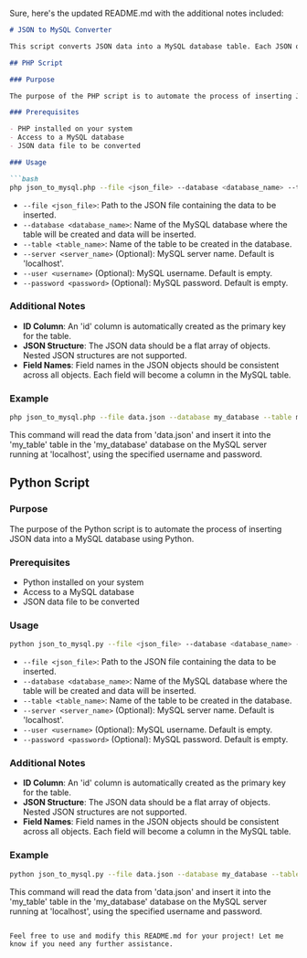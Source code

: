 Sure, here's the updated README.md with the additional notes included:

```markdown
# JSON to MySQL Converter

This script converts JSON data into a MySQL database table. Each JSON object is inserted as a separate row in the table, with the keys in the JSON objects mapped to column names in the table.

## PHP Script

### Purpose

The purpose of the PHP script is to automate the process of inserting JSON data into a MySQL database using PHP.

### Prerequisites

- PHP installed on your system
- Access to a MySQL database
- JSON data file to be converted

### Usage

```bash
php json_to_mysql.php --file <json_file> --database <database_name> --table <table_name> [--server <server_name>] [--user <username>] [--password <password>]
```

- `--file <json_file>`: Path to the JSON file containing the data to be inserted.
- `--database <database_name>`: Name of the MySQL database where the table will be created and data will be inserted.
- `--table <table_name>`: Name of the table to be created in the database.
- `--server <server_name>` (Optional): MySQL server name. Default is 'localhost'.
- `--user <username>` (Optional): MySQL username. Default is empty.
- `--password <password>` (Optional): MySQL password. Default is empty.

### Additional Notes

- **ID Column**: An 'id' column is automatically created as the primary key for the table.
- **JSON Structure**: The JSON data should be a flat array of objects. Nested JSON structures are not supported.
- **Field Names**: Field names in the JSON objects should be consistent across all objects. Each field will become a column in the MySQL table.

### Example

```bash
php json_to_mysql.php --file data.json --database my_database --table my_table --server localhost --user my_username --password my_password
```

This command will read the data from 'data.json' and insert it into the 'my_table' table in the 'my_database' database on the MySQL server running at 'localhost', using the specified username and password.

## Python Script

### Purpose

The purpose of the Python script is to automate the process of inserting JSON data into a MySQL database using Python.

### Prerequisites

- Python installed on your system
- Access to a MySQL database
- JSON data file to be converted

### Usage

```bash
python json_to_mysql.py --file <json_file> --database <database_name> --table <table_name> [--server <server_name>] [--user <username>] [--password <password>]
```

- `--file <json_file>`: Path to the JSON file containing the data to be inserted.
- `--database <database_name>`: Name of the MySQL database where the table will be created and data will be inserted.
- `--table <table_name>`: Name of the table to be created in the database.
- `--server <server_name>` (Optional): MySQL server name. Default is 'localhost'.
- `--user <username>` (Optional): MySQL username. Default is empty.
- `--password <password>` (Optional): MySQL password. Default is empty.

### Additional Notes

- **ID Column**: An 'id' column is automatically created as the primary key for the table.
- **JSON Structure**: The JSON data should be a flat array of objects. Nested JSON structures are not supported.
- **Field Names**: Field names in the JSON objects should be consistent across all objects. Each field will become a column in the MySQL table.

### Example

```bash
python json_to_mysql.py --file data.json --database my_database --table my_table --server localhost --user my_username --password my_password
```

This command will read the data from 'data.json' and insert it into the 'my_table' table in the 'my_database' database on the MySQL server running at 'localhost', using the specified username and password.
```

Feel free to use and modify this README.md for your project! Let me know if you need any further assistance.
